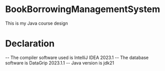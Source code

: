 # BookBorrowingManagementSystem
This is my Java course design
# Declaration
-- The compiler software used is IntelliJ IDEA 2023.1
-- The database software is DataGrip 2023.1.1
-- Java version is jdk21
